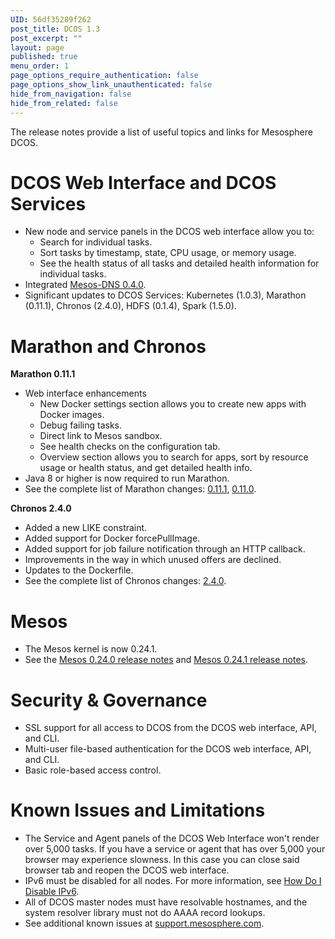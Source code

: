 ```yaml
---
UID: 56df35289f262
post_title: DCOS 1.3
post_excerpt: ""
layout: page
published: true
menu_order: 1
page_options_require_authentication: false
page_options_show_link_unauthenticated: false
hide_from_navigation: false
hide_from_related: false
---
```

The release notes provide a list of useful topics and links for Mesosphere DCOS.

# <a name="dcos-ui"></a>DCOS Web Interface and DCOS Services

*   New node and service panels in the DCOS web interface allow you to: 
    *   Search for individual tasks.
    *   Sort tasks by timestamp, state, CPU usage, or memory usage.
    *   See the health status of all tasks and detailed health information for individual tasks.
*   Integrated [Mesos-DNS 0.4.0][1].
*   Significant updates to DCOS Services: Kubernetes (1.0.3), Marathon (0.11.1), Chronos (2.4.0), HDFS (0.1.4), Spark (1.5.0).

# <a name="marathon-chronos"></a>Marathon and Chronos

**Marathon 0.11.1**

*   Web interface enhancements 
    *   New Docker settings section allows you to create new apps with Docker images.
    *   Debug failing tasks.
    *   Direct link to Mesos sandbox.
    *   See health checks on the configuration tab.
    *   Overview section allows you to search for apps, sort by resource usage or health status, and get detailed health info.
*   Java 8 or higher is now required to run Marathon. 
*   See the complete list of Marathon changes: [0\.11.1][2], [0\.11.0][3].

**Chronos 2.4.0**

*   Added a new LIKE constraint.
*   Added support for Docker forcePullImage.
*   Added support for job failure notification through an HTTP callback.
*   Improvements in the way in which unused offers are declined.
*   Updates to the Dockerfile.
*   See the complete list of Chronos changes: [2\.4.0][4].

# <a name="mesos"></a>Mesos

*   The Mesos kernel is now 0.24.1.
*   See the [Mesos 0.24.0 release notes][5] and [Mesos 0.24.1 release notes][6]. 

# <a name="security"></a>Security & Governance

*   SSL support for all access to DCOS from the DCOS web interface, API, and CLI.
*   Multi-user file-based authentication for the DCOS web interface, API, and CLI.
*   Basic role-based access control.

<!-- ## System Requirements

The system requirements are documented [here](/getting-started/sys-requirements/). -->

# <a name="known-issues"></a>Known Issues and Limitations

*   The Service and Agent panels of the DCOS Web Interface won't render over 5,000 tasks. If you have a service or agent that has over 5,000 your browser may experience slowness. In this case you can close said browser tab and reopen the DCOS web interface.
*   IPv6 must be disabled for all nodes. For more information, see <a href="https://wiki.centos.org/FAQ/CentOS7#head-8984faf811faccca74c7bcdd74de7467f2fcd8ee" target="_blank">How Do I Disable IPv6</a>.
*   All of DCOS master nodes must have resolvable hostnames, and the system resolver library must not do AAAA record lookups.
*   See additional known issues at <a href="https://support.mesosphere.com" target="_blank">support.mesosphere.com</a>.

 [1]: https://github.com/mesosphere/mesos-dns/releases/tag/v0.4.0
 [2]: https://github.com/mesosphere/marathon/releases/tag/v0.11.1
 [3]: https://github.com/mesosphere/marathon/releases/tag/v0.11.0
 [4]: https://github.com/mesos/chronos/releases/tag/2.4.0
 [5]: http://mesos.apache.org/blog/mesos-0-24-0-released/
 [6]: http://mesos.apache.org/blog/mesos-0-24-1-and-more-released/